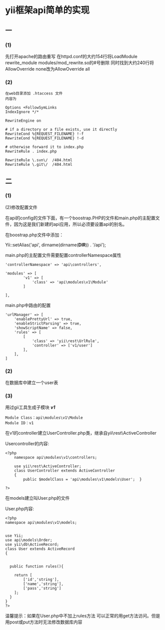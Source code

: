 # yii框架api简单的实现

## 一
### (1)
先打开apache的路由重写
    在httpd.conf的大约154行将LoadModule rewrite_module modules/mod_rewrite.so的#号删除
    同时找到大约240行将AllowOverride none改为AllowOverride all

### (2)

    在web目录添加 .htaccess 文件 
    内容为
```
Options +FollowSymLinks
IndexIgnore */*

RewriteEngine on

# if a directory or a file exists, use it directly
RewriteCond %{REQUEST_FILENAME} !-f
RewriteCond %{REQUEST_FILENAME} !-d

# otherwise forward it to index.php
RewriteRule . index.php

RewriteRule \.svn\/  /404.html
RewriteRule \.git\/  /404.html
```
## 二

### (1)
(2)修改配置文件

在api的config的文件下面，有一个boostrap.PHP的文件和main.php的主配置文件，因为这是我们新建的api应用，所以必须要设置api的别名。


在boostrap.php文件中添加：

Yii::setAlias('api', dirname(dirname(__DIR__)) . '/api');



main.php的主配置文件需要配置controllerNamespace属性


```
'controllerNamespace' => 'api\controllers',

'modules' => [
        'v1' => [
            'class' => 'api\modules\v1\Module'
        ]

],
```
main.php中路由的配置

```
'urlManager' => [  
    'enablePrettyUrl' => true,  
    'enableStrictParsing' => true,  
    'showScriptName' => false,  
    'rules' => [  
        [  
            'class' => 'yii\rest\UrlRule',  
            'controller' => ['v1/user']  
        ],  
    ],  
]  
```
### (2)

在数据库中建立一个user表

### (3)
   用过gii工具生成子模块 ***v1*** 
```
Module Class：api\modules\v1\Module
Module ID：v1
```
在v1的controller建立UserController.php类，继承自yii\rest\ActiveController

Usercontroller的内容:

```
<?php
	namespace api\modules\v1\controllers;

	use yii\rest\ActiveController;
	class UserController extends ActiveController
	{
		public $modelClass = 'api\modules\v1\models\User';	}

?>
```

在models建立叫User.php的文件

User.php内容:


```
<?php
namespace api\modules\v1\models;  


use Yii;  
use api\models\Order;  
use yii\db\ActiveRecord;  
class User extends ActiveRecord  
{  
  

  public function rules(){

  	return [
  		['id','string'],
  		['name','string'],
  		['pass','string']
  	];
  }
} 
?>
```
温馨提示：如果在User.php中不加上rules方法 可以正常的用get方法访问。但是用post或put方法时无法修改数据库内容





    

